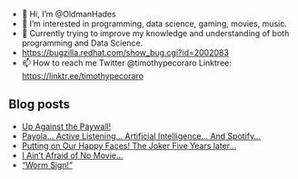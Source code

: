 - 👋 Hi, I’m @OldmanHades
- 👀 I’m interested in programming, data science, gaming, movies, music.
- 🌱 Currently trying to improve my knowledge and understanding of both programming and Data Science.
- https://bugzilla.redhat.com/show_bug.cgi?id=2002083
- 📫 How to reach me Twitter @timothypecoraro
Linktree: https://linktr.ee/timothypecoraro

## Blog posts
<!-- BLOG-POST-LIST:START -->
- [Up Against the Paywall!](https://medium.com/@timothypecoraro/up-against-the-paywall-a4b83450390f?source=rss-5097f5c9b801------2)
- [Payola… Active Listening… Artificial Intelligence… And Spotify…](https://medium.com/@timothypecoraro/payola-active-listening-artificial-intelligence-and-spotify-6579da8aa3e2?source=rss-5097f5c9b801------2)
- [Putting on Our Happy Faces! The Joker Five Years later…](https://medium.com/@timothypecoraro/putting-on-our-happy-faces-the-joker-five-years-later-d01118e8f547?source=rss-5097f5c9b801------2)
- [I Ain’t Afraid of No Movie…](https://medium.com/@timothypecoraro/i-aint-afraid-of-no-bad-movie-fe274e9ccceb?source=rss-5097f5c9b801------2)
- [“Worm Sign!”](https://medium.com/@timothypecoraro/worm-sign-038c7fff3a58?source=rss-5097f5c9b801------2)
<!-- BLOG-POST-LIST:END -->
